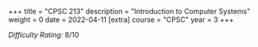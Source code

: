 +++
title = "CPSC 213"
description = "Introduction to Computer Systems"
weight = 0
date = 2022-04-11
[extra]
course = "CPSC"
year = 3
+++

*Difficulty Rating:* 8/10


